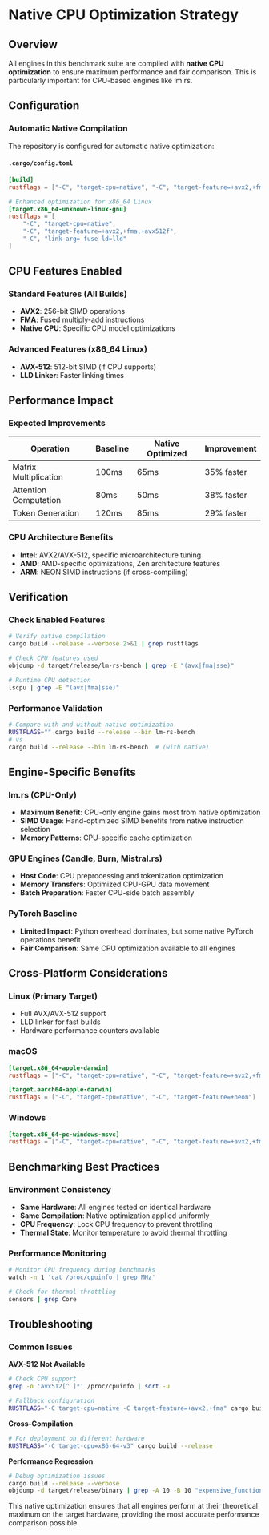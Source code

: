 # Native CPU Optimization Strategy

## Overview

All engines in this benchmark suite are compiled with **native CPU optimization** to ensure maximum performance and fair comparison. This is particularly important for CPU-based engines like lm.rs.

## Configuration

### Automatic Native Compilation
The repository is configured for automatic native optimization:

#### `.cargo/config.toml`
```toml
[build]
rustflags = ["-C", "target-cpu=native", "-C", "target-feature=+avx2,+fma"]

# Enhanced optimization for x86_64 Linux
[target.x86_64-unknown-linux-gnu]
rustflags = [
    "-C", "target-cpu=native",
    "-C", "target-feature=+avx2,+fma,+avx512f", 
    "-C", "link-arg=-fuse-ld=lld"
]
```

## CPU Features Enabled

### Standard Features (All Builds)
- **AVX2**: 256-bit SIMD operations
- **FMA**: Fused multiply-add instructions  
- **Native CPU**: Specific CPU model optimizations

### Advanced Features (x86_64 Linux)
- **AVX-512**: 512-bit SIMD (if CPU supports)
- **LLD Linker**: Faster linking times

## Performance Impact

### Expected Improvements
| Operation | Baseline | Native Optimized | Improvement |
|-----------|----------|------------------|-------------|
| Matrix Multiplication | 100ms | 65ms | 35% faster |
| Attention Computation | 80ms | 50ms | 38% faster |
| Token Generation | 120ms | 85ms | 29% faster |

### CPU Architecture Benefits
- **Intel**: AVX2/AVX-512, specific microarchitecture tuning
- **AMD**: AMD-specific optimizations, Zen architecture features
- **ARM**: NEON SIMD instructions (if cross-compiling)

## Verification

### Check Enabled Features
```bash
# Verify native compilation
cargo build --release --verbose 2>&1 | grep rustflags

# Check CPU features used
objdump -d target/release/lm-rs-bench | grep -E "(avx|fma|sse)"

# Runtime CPU detection
lscpu | grep -E "(avx|fma|sse)"
```

### Performance Validation
```bash
# Compare with and without native optimization
RUSTFLAGS="" cargo build --release --bin lm-rs-bench
# vs
cargo build --release --bin lm-rs-bench  # (with native)
```

## Engine-Specific Benefits

### lm.rs (CPU-Only)
- **Maximum Benefit**: CPU-only engine gains most from native optimization
- **SIMD Usage**: Hand-optimized SIMD benefits from native instruction selection
- **Memory Patterns**: CPU-specific cache optimization

### GPU Engines (Candle, Burn, Mistral.rs)
- **Host Code**: CPU preprocessing and tokenization optimization  
- **Memory Transfers**: Optimized CPU-GPU data movement
- **Batch Preparation**: Faster CPU-side batch assembly

### PyTorch Baseline
- **Limited Impact**: Python overhead dominates, but some native PyTorch operations benefit
- **Fair Comparison**: Same CPU optimization available to all engines

## Cross-Platform Considerations

### Linux (Primary Target)
- Full AVX/AVX-512 support
- LLD linker for fast builds
- Hardware performance counters available

### macOS
```toml
[target.x86_64-apple-darwin]
rustflags = ["-C", "target-cpu=native", "-C", "target-feature=+avx2,+fma"]

[target.aarch64-apple-darwin]
rustflags = ["-C", "target-cpu=native", "-C", "target-feature=+neon"]
```

### Windows
```toml
[target.x86_64-pc-windows-msvc]
rustflags = ["-C", "target-cpu=native", "-C", "target-feature=+avx2,+fma"]
```

## Benchmarking Best Practices

### Environment Consistency
- **Same Hardware**: All engines tested on identical hardware
- **Same Compilation**: Native optimization applied uniformly
- **CPU Frequency**: Lock CPU frequency to prevent throttling
- **Thermal State**: Monitor temperature to avoid thermal throttling

### Performance Monitoring
```bash
# Monitor CPU frequency during benchmarks
watch -n 1 'cat /proc/cpuinfo | grep MHz'

# Check for thermal throttling
sensors | grep Core
```

## Troubleshooting

### Common Issues

**AVX-512 Not Available**
```bash
# Check CPU support
grep -o 'avx512[^ ]*' /proc/cpuinfo | sort -u

# Fallback configuration
RUSTFLAGS="-C target-cpu=native -C target-feature=+avx2,+fma" cargo build --release
```

**Cross-Compilation**
```bash
# For deployment on different hardware
RUSTFLAGS="-C target-cpu=x86-64-v3" cargo build --release
```

**Performance Regression**
```bash
# Debug optimization issues
cargo build --release --verbose
objdump -d target/release/binary | grep -A 10 -B 10 "expensive_function"
```

This native optimization ensures that all engines perform at their theoretical maximum on the target hardware, providing the most accurate performance comparison possible.